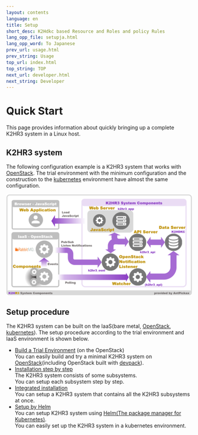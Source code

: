 ```yaml
---
layout: contents
language: en
title: Setup
short_desc: K2Hdkc based Resource and Roles and policy Rules
lang_opp_file: setupja.html
lang_opp_word: To Japanese
prev_url: usage.html
prev_string: Usage
top_url: index.html
top_string: TOP
next_url: developer.html
next_string: Developer
---
```


# Quick Start

This page provides information about quickly bringing up a complete K2HR3 system in a Linux host.  

## K2HR3 system

The following configuration example is a K2HR3 system that works with [OpenStack](https://www.openstack.org/).
The trial environment with the minimum configuration and the construction to the [kubernetes](https://kubernetes.io/) environment have almost the same configuration.

![K2HR3 Setup overview](images/setup_overview.png)

## Setup procedure

The K2HR3 system can be built on the IaaS(bare metal, [OpenStack](https://www.openstack.org/), [kubernetes](https://kubernetes.io/)).
The setup procedure according to the trial environment and IaaS environment is shown below.

- [Build a Trial Environment](setup_trial.html) (on the OpenStack)  
You can easily build and try a minimal K2HR3 system on [OpenStack](https://www.openstack.org/)(including OpenStack built with [devpack](https://github.com/yahoojapan/k2hr3_utils/tree/master/devpack)).
- [Installation step by step](setup_manualja.html)  
The K2HR3 system consists of some subsystems.  
You can setup each subsystem step by step.  
- [Integrated installation](setup_integrate.html)  
You can setup a K2HR3 system that contains all the K2HR3 subsystems at once.
- [Setup by Helm](setup_helm_chart.html)  
You can setup K2HR3 system using [Helm(The package manager for Kubernetes)](https://helm.sh/).  
You can easily set up the K2HR3 system in a kubernetes environment.
